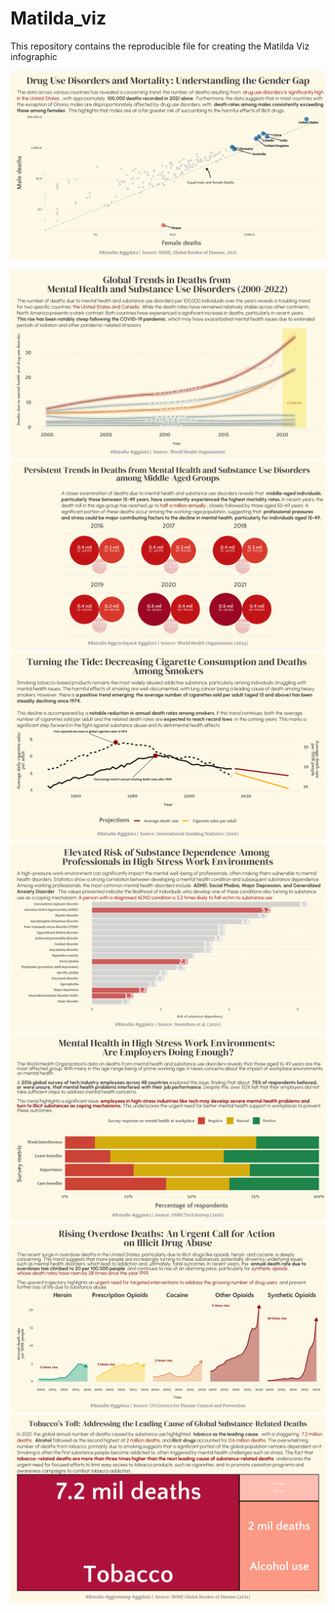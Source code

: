 # Matilda_viz
This repository contains the reproducible file for creating the Matilda Viz infographic


![](https://github.com/arinbaruah/Matilda_viz/blob/main/images/finalised%20viz/Gender_death_rate.jpeg)

![](https://github.com/arinbaruah/Matilda_viz/blob/main/images/finalised%20viz/Global_death_rate.jpeg)
![](https://github.com/arinbaruah/Matilda_viz/blob/main/images/finalised%20viz/Global_death_rate_age.jpeg)
![](https://github.com/arinbaruah/Matilda_viz/blob/main/images/finalised%20viz/cig_sales.jpeg)
![](https://github.com/arinbaruah/Matilda_viz/blob/main/images/finalised%20viz/drug_dependency.jpeg)
![](https://github.com/arinbaruah/Matilda_viz/blob/main/images/finalised%20viz/mental_health_survey.jpeg)
![](https://github.com/arinbaruah/Matilda_viz/blob/main/images/finalised%20viz/overdose_deaths.jpeg)
![](https://github.com/arinbaruah/Matilda_viz/blob/main/images/finalised%20viz/tobacco_deaths.jpeg)
